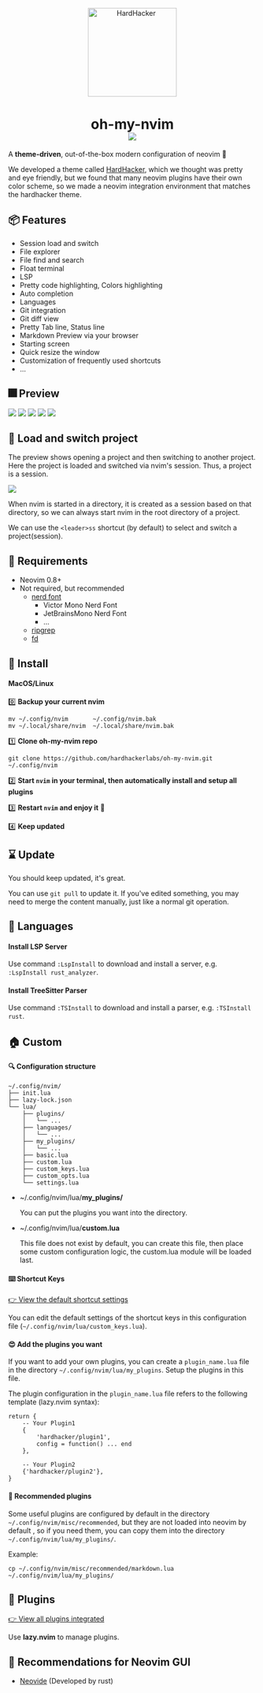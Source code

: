 <p align="center">
  <img width="180" src="https://github.com/hardhackerlabs/themes/raw/master/media/logo/logo.png" alt="HardHacker">
</p>

<h1 align="center">
    oh-my-nvim<br/>
  <a href="https://discord.com/invite/MGmp9QjfkK">
    <img src="https://img.shields.io/discord/1095552215944527962?style=for-the-badge&logo=discord&color=e965a5&logoColor=eee9fc&labelColor=282433"/>
  </a>
</h1>

A **theme-driven**, out-of-the-box modern configuration of neovim 💎

We developed a theme called [HardHacker](https://github.com/hardhackerlabs/themes), which we thought was pretty and eye friendly,
but we found that many neovim plugins have their own color scheme,
so we made a neovim integration environment that matches the hardhacker theme.

## 📦 Features

- Session load and switch
- File explorer
- File find and search
- Float terminal
- LSP
- Pretty code highlighting, Colors highlighting
- Auto completion
- Languages
- Git integration
- Git diff view
- Pretty Tab line, Status line
- Markdown Preview via your browser
- Starting screen
- Quick resize the window
- Customization of frequently used shortcuts
- ...

## 🎆 Preview

![](./docs/images/start-screen.png)
![](./docs/images/autocmp.png)
![](./docs/images/float-term.png)
![](./docs/images/find.png)
![](./docs/images/color-highlight.png)

## 📸 Load and switch project

The preview shows opening a project and then switching to another project.
Here the project is loaded and switched via nvim's session.
Thus, a project is a session.

![](./docs/images/v.gif)

When nvim is started in a directory, it is created as a session based on that directory,
so we can always start nvim in the root directory of a project.

We can use the `<leader>ss` shortcut (by default) to select and switch a project(session).

## 📌 Requirements

- Neovim 0.8+
- Not required, but recommended
  - [nerd font](https://www.nerdfonts.com/font-downloads)
    - Victor Mono Nerd Font
    - JetBrainsMono Nerd Font
    - ...
  - [ripgrep](https://github.com/BurntSushi/ripgrep)
  - [fd](https://github.com/sharkdp/fd)

## 🚧 Install

#### MacOS/Linux

0️⃣ **Backup your current nvim**

```
mv ~/.config/nvim       ~/.config/nvim.bak
mv ~/.local/share/nvim  ~/.local/share/nvim.bak
```

1️⃣ **Clone oh-my-nvim repo**

```
git clone https://github.com/hardhackerlabs/oh-my-nvim.git ~/.config/nvim
```

2️⃣ **Start `nvim` in your terminal, then automatically install and setup all plugins**

3️⃣ **Restart `nvim` and enjoy it** 🍻

4️⃣ **Keep updated**

## ⌛️ Update

You should keep updated, it's great.

You can use `git pull` to update it. If you've edited something, you may need to merge the content manually, just like a normal git operation.

## 🧱 Languages

#### Install LSP Server

Use command `:LspInstall` to download and install a server, e.g. `:LspInstall rust_analyzer`.

#### Install TreeSitter Parser

Use command `:TSInstall` to download and install a parser, e.g. `:TSInstall rust`.

## 🏠 Custom

#### 🔍 Configuration structure

```
~/.config/nvim/
├── init.lua
├── lazy-lock.json
└── lua/
    ├── plugins/
    │   └── ...
    ├── languages/
    │   └── ...
    ├── my_plugins/
    │   └── ...
    ├── basic.lua
    ├── custom.lua
    ├── custom_keys.lua
    ├── custom_opts.lua
    └── settings.lua
```

- ~/.config/nvim/lua/**my_plugins/**

  You can put the plugins you want into the directory.

- ~/.config/nvim/lua/**custom.lua**

  This file does not exist by default, you can create this file, then place some custom configuration logic, the custom.lua module will be loaded last.

#### ⌨️ Shortcut Keys

[👉 View the default shortcut settings](https://github.com/hardhackerlabs/oh-my-nvim/blob/main/lua/custom_keys.lua)

You can edit the default settings of the shortcut keys in this configuration file (`~/.config/nvim/lua/custom_keys.lua`).

#### 😍 Add the plugins you want

If you want to add your own plugins, you can create a `plugin_name.lua` file in the directory `~/.config/nvim/lua/my_plugins`. Setup the plugins in this file.

The plugin configuration in the `plugin_name.lua` file refers to the following template (lazy.nvim syntax):

```
return {
    -- Your Plugin1
    {
        'hardhacker/plugin1',
        config = function() ... end
    },

    -- Your Plugin2
    {'hardhacker/plugin2'},
}
```

#### 💯 Recommended plugins

Some useful plugins are configured by default in the directory `~/.config/nvim/misc/recommended`,
but they are not loaded into neovim by default ,
so if you need them, you can copy them into the directory `~/.config/nvim/lua/my_plugins/`.

Example:

```
cp ~/.config/nvim/misc/recommended/markdown.lua ~/.config/nvim/lua/my_plugins/
```

## 🧩 Plugins

[👉 View all plugins integrated](./docs/plugins.md)

Use **lazy.nvim** to manage plugins.

## 💖 Recommendations for Neovim GUI

- [Neovide](https://neovide.dev/) (Developed by rust)
